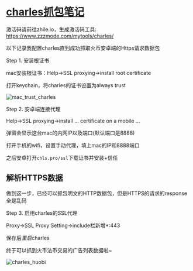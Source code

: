 # [charles抓包笔记](/2020/02/charles.md)

激活码请前往zhile.io，生成激活码工具: https://www.zzzmode.com/mytools/charles/

以下记录我配置charles直到成功抓取火币安卓端的Https请求数据包

<i class="fa fa-hashtag"></i>
Step 1. 安装根证书

mac安装根证书：Help->SSL proxying->install root certificate

打开keychain，将charles的证书设置为always trust

![mac_trust_charles](mac_trust_charles.png)

<i class="fa fa-hashtag"></i>
Step 2. 安卓端连接代理

Help->SSL proxying->install ... certificate on a mobile ...

弹窗会显示这台mac的内网IP以及端口(默认端口是8888)

打开手机的wifi，设置手动代理，填上mac的IP和8888端口

之后安卓打开`chls.pro/ssl`下载证书并安装+信任

## 解析HTTPS数据

做到这一步，已经可以抓包明文的HTTP数据包，但是HTTPS的请求的response全是乱码

<i class="fa fa-hashtag"></i>
Step 3. 启用charles的SSL代理

Proxy->SSL Proxy Setting->include栏新增*:443

保存后<var class="mark">重启</var>charles

终于可以抓到火币法币交易的广告列表数据啦~

![charles_huobi](charles_huobi.png)
